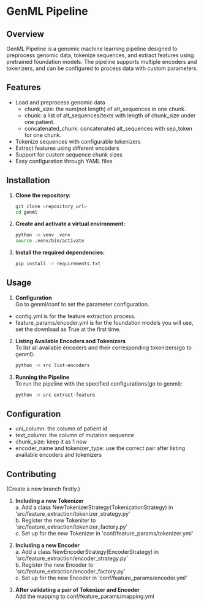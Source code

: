 # GenML Pipeline

## Overview

GenML Pipeline is a genomic machine learning pipeline designed to preprocess genomic data, tokenize sequences, and extract features using pretrained foundation models. The pipeline supports multiple encoders and tokenizers, and can be configured to process data with custom parameters.

## Features

- Load and preprocess genomic data
   * chunk_size: the num(not length) of alt_sequences in one chunk.  
   * chunk: a list of alt_sequences/texts with length of chunk_size under one patient.  
   * concatenated_chunk: concatenated alt_sequences with sep_token for one chunk.  
- Tokenize sequences with configurable tokenizers
- Extract features using different encoders
- Support for custom sequence chunk sizes
- Easy configuration through YAML files

## Installation

1. **Clone the repository:**

   ```sh
   git clone <repository_url>
   cd genml
   ```

2. **Create and activate a virtual environment:**

   ```sh
   python -m venv .venv
   source .venv/bin/activate
   ```

3. **Install the required dependencies:**

   ```sh
   pip install -r requirements.txt
   ```

## Usage

1. **Configuration** <br>
Go to genml/conf to set the parameter configuration.  
- config.yml is for the feature extraction process.
- feature_params/encoder.yml is for the foundation models you will use, set the download as True at the first time.

2. **Listing Available Encoders and Tokenizers** <br>
To list all available encoders and their corresponding tokenizers(go to genml):
   ```sh
   python -m src list-encoders
   ```

3. **Running the Pipeline** <br>
To run the pipeline with the specified configurations(go to genml):
   ```sh
   python -m src extract-feature
   ```



## Configuration
- uni_column: the column of patient id  
- text_column: the column of mutation sequence  
- chunk_size: keep it as 1 now  
- encoder_name and tokenizer_type: use the correct pair after listing available encoders and tokenizers  


## Contributing

(Create a new branch firstly.)
1. **Including a new Tokenizer**  <br>
   a. Add a class NewTokenizerStrategy(TokenizationStrategy) in 'src/feature_extraction/tokenizer_strategy.py'  
   b. Register the new Tokeniter to 'src/feature_extraction/tokenizer_factory.py'  
   c. Set up for the new Tokenizer in 'conf/feature_params/tokenizer.yml'  

2. **Including a new Encoder**  <br>
   a. Add a class NewEncoderStrategy(EncoderStrategy) in 'src/feature_extraction/encoder_strategy.py'  
   b. Register the new Encoder to 'src/feature_extraction/encoder_factory.py'  
   c. Set up for the new Encoder in 'conf/feature_params/encoder.yml'  

3. **After validating a pair of Tokenizer and Encoder**  <br>
   Add the mapping to conf/feature_params/mapping.yml
  







